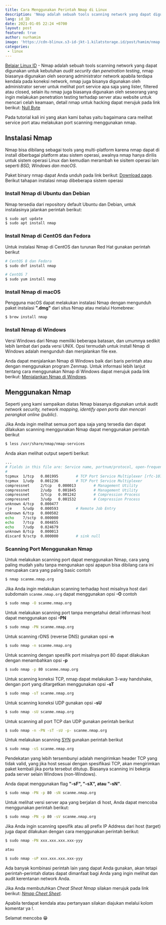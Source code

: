 ```yaml
---
title: Cara Menggunakan Perintah Nmap di Linux
description: 'Nmap adalah sebuah tools scanning network yang dapat digunakan untuk kebutuhan *audit security* dan *penetration testing*, nmap biasanya digunakan oleh seorang administrator network apabila terdapa kendala pada koneksi network'
lang: id_ID
date: 2021-01-05 22:24 +0700
layout: post
featured: true
author: nurhamim
image: 'https://cdn-blinux.s3-id-jkt-1.kilatstorage.id/post/hamim/nmap.png'
categories:
 - linux
---
```


[Belajar Linux ID](https://belajarlinux.id)  - Nmap adalah sebuah tools scanning network yang dapat digunakan untuk kebutuhan *audit security* dan *penetration testing*, nmap biasanya digunakan oleh seorang administrator network apabila terdapa kendala pada koneksi network, nmap juga bisanya digunakan oleh administrator server untuk melihat port service apa saja yang lister, filtered atau closed, selain itu nmap juga biasanya digunakan oleh seseorang yang ingin melakukan penetration testing terhadap server atau website untuk mencari celah keamaan, detail nmap untuk hacking dapat merujuk pada link berikut: [Null Byte](https://null-byte.wonderhowto.com/how-to/tactical-nmap-for-beginner-network-reconnaissance-0189856/)

Pada tutorial kali ini yang akan kami bahas yaitu bagaimana cara melihat service port atau melakukan port scanning menggunakan nmap. 

## Instalasi Nmap

Nmap bisa dibilang sebagai tools yang multi-platform karena nmap dapat di install diberbagai platform atau sistem operasi, awalnya nmap hanya dirilis untuk sistem operasi Linux dan kemudian merambah ke sisitem operasi lain seperti *BSD, Windows dan macOS*. 

Paket binary nmap dapat Anda unduh pada link berikut: [Download page](https://nmap.org/download.html). Berikut tahapan instalasi nmap dibeberapa sistem operasi

### Install Nmap di Ubuntu dan Debian

Nmap tersedia dari repository default Ubuntu dan Debian, untuk instalasinya jalankan perintah berikut:

```bash
$ sudo apt update
$ sudo apt install nmap
```

### Install Nmap di CentOS dan Fedora

Untuk instalasi Nmap di CentOS dan turunan Red Hat gunakan perintah berikut

```bash
# CentOS 8 dan Fedora
$ sudo dnf install nmap

# CentOS 7
$ sudo yum install nmap
```

### Install Nmap di macOS

Pengguna macOS dapat melakukan instalasi Nmap dengan mengunduh paket instalasi **".dmg"** dari situs Nmap atau melalui Homebrew:

```bash
$ brew install nmap
```

### Install Nmap di Windows

Versi Windows dari Nmap memiliki beberapa batasan, dan umumnya sedikit lebih lambat dari pada versi UNIX. Opsi termudah untuk install Nmap di Windows adalah mengunduh dan menjalankan file exe.

Anda dapat menjalankan Nmap di Windows baik dari baris perintah atau dengan menggunakan program Zenmap. Untuk informasi lebih lanjut tentang cara menggunakan Nmap di Windows dapat merujuk pada link berikut: [Menjalankan Nmap di Windows](https://nmap.org/book/inst-windows.html#inst-win-exec).

## Menggunakan Nmap

Seperti yang kami sampaikan diatas Nmap biasanya digunakan untuk audit *network security, network mapping, identify open ports dan mencari perangkat online (public)*. 

Jika Anda ingin melihat semua port apa saja yang tersedia dan dapat dilakukan scanning menggunakan Nmap dapat menggunakan perintah berikut

```bash
$ less /usr/share/nmap/nmap-services
```

Anda akan melihat output seperti berikut:

```bash
...
# Fields in this file are: Service name, portnum/protocol, open-frequency, optional comments
#
tcpmux  1/tcp   0.001995        # TCP Port Service Multiplexer [rfc-1078]
tcpmux  1/udp   0.001236        # TCP Port Service Multiplexer
compressnet     2/tcp   0.000013        # Management Utility
compressnet     2/udp   0.001845        # Management Utility
compressnet     3/tcp   0.001242        # Compression Process
compressnet     3/udp   0.001532        # Compression Process
unknown 4/tcp   0.000477
rje     5/udp   0.000593        # Remote Job Entry
unknown 6/tcp   0.000502
echo    7/sctp  0.000000
echo    7/tcp   0.004855
echo    7/udp   0.024679
unknown 8/tcp   0.000013
discard 9/sctp  0.000000        # sink null
```

### Scanning Port Menggunakan Nmap

Untuk melakukan scanning port dapat menggunakan Nmap, cara yang paling mudah yaitu tanpa mengunakan opsi apapun bisa dibilang cara ini merupakan cara yang paling basic contoh

```bash
$ nmap scanme.nmap.org
```

Jika Anda ingin melakukan scanning terhadap host misalnya host dari subdomain `scanme.nmap.org` dapat menggunakan opsi **-O** contoh

```bash
$ sudo nmap -O scanme.nmap.org
```

Untuk melakukan scanning port tanpa mengetahui detail informasi host dapat menggunakan opsi **-PN**

```bash
$ sudo nmap -PN scanme.nmap.org
```

Untuk scanning rDNS (reverse DNS) gunakan opsi **-n**

```bash
$ sudo nmap -n scanme.nmap.org
```

Untuk scanning dengan spesifik port misalnya port 80 dapat dilakukan dengan menambahkan opsi **-p**

```bash
$ sudo nmap -p 80 scanme.nmap.org
```

Untuk scanning koneksi TCP, nmap dapat melakukan 3-way handshake, dengan port yang ditargetkan menggunakan opsi **-sT**

```bash
$ sudo nmap -sT scanme.nmap.org
```

Untuk scanning koneksi UDP gunakan opsi **-sU**

```bash
$ sudo nmap -sU scanme.nmap.org
```

Untuk scanning all port TCP dan UDP gunakan perintah berikut

```bash
$ sudo nmap -n -PN -sT -sU -p- scanme.nmap.org
```

Untuk melakukan scanning [SYN](https://en.wikipedia.org/wiki/SYN_flood) gunakan perintah berikut

```bash
$ sudo nmap -sS scanme.nmap.org
```

Pendekatan yang lebih tersembunyi adalah mengirimkan header TCP yang tidak valid, yang jika host sesuai dengan spesifikasi TCP, akan mengirimkan paket kembali jika porta tersebut ditutup. Biasanya scanning ini bekerja pada server selain Windows (non-Windows).

Anda dapat menggunakan flag **"-sF", "-sX", atau "-sN"**.

```bash
$ sudo nmap -PN -p 80 -sN scanme.nmap.org
```

Untuk melihat versi server apa yang berjalan di host, Anda dapat mencoba menggunakan perintah berikut: 

```bash
$ sudo nmap -PN -p 80 -sV scanme.nmap.org
```

Jika Anda ingin scanning spesifik atau all prefix IP Address dari host (target) juga dapat dilakukan dengan cara menggunakan perintah berikut: 

```bash
$ sudo nmap -PN xxx.xxx.xxx.xxx-yyy

atau 

$ sudo nmap -sP xxx.xxx.xxx.xxx-yyy
```

Ada banyak kombinasi perintah lain yang dapat Anda gunakan, akan tetapi perintah-perintah diatas dapat dimanfaat bagi Anda yang ingin melihat dan audit kerentanan network Anda. 

Jika Anda membutuhkan *Cheat Sheat Nmap* silakan merujuk pada link berikut: *[Nmap Cheet Sheet](https://stationx-public-download.s3.us-west-2.amazonaws.com/nmap_cheet_sheet_v7.pdf)*.

Apabila terdapat kendala atau pertanyaan silakan diajukan melalui kolom komentar ya !. 

Selamat mencoba 😁

